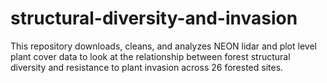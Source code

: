 # structural-diversity-and-invasion
This repository downloads, cleans, and analyzes NEON lidar and plot level plant cover data to look at the relationship between forest structural diversity and resistance to plant invasion across 26 forested sites.
